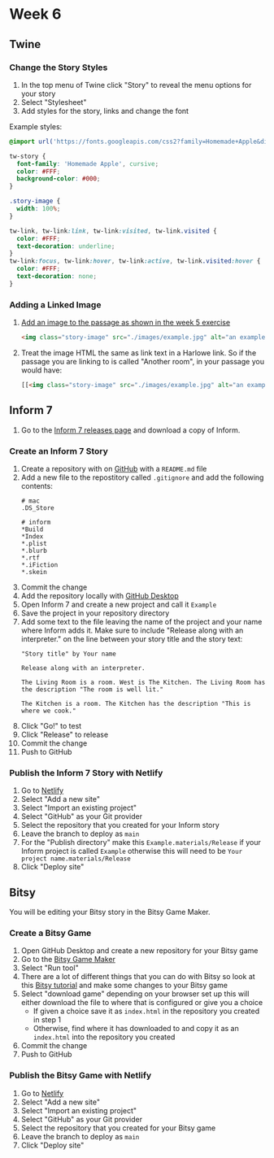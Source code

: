 # Week 6

## Twine

### Change the Story Styles

1. In the top menu of Twine click "Story" to reveal the menu options for your story
2. Select "Stylesheet"
3. Add styles for the story, links and change the font

Example styles:

```css
@import url('https://fonts.googleapis.com/css2?family=Homemade+Apple&display=swap');

tw-story {
  font-family: 'Homemade Apple', cursive;
  color: #FFF;
  background-color: #000;  
}

.story-image {
  width: 100%;
}

tw-link, tw-link:link, tw-link:visited, tw-link.visited {
  color: #FFF;
  text-decoration: underline;
}
tw-link:focus, tw-link:hover, tw-link:active, tw-link.visited:hover {
  color: #FFF;
  text-decoration: none;
}
```

### Adding a Linked Image

1. [Add an image to the passage as shown in the week 5 exercise](week5.md#add-an-image-to-a-passage)
   ```html
   <img class="story-image" src="./images/example.jpg" alt="an example" />
   ```
2. Treat the image HTML the same as link text in a Harlowe link. So if the passage you are linking to is called "Another room", in your passage you would have:
   ```html
   [[<img class="story-image" src="./images/example.jpg" alt="an example" />->Another room]]
   ```

## Inform 7

1. Go to the [Inform 7 releases page](https://github.com/ganelson/inform/releases) and download a copy of Inform.

### Create an Inform 7 Story

1. Create a repository with on [GitHub](https://github.com/) with a `README.md` file
2. Add a new file to the repostitory called `.gitignore` and add the following contents:
   ```
   # mac
   .DS_Store

   # inform
   *Build
   *Index
   *.plist
   *.blurb
   *.rtf
   *.iFiction
   *.skein
   ```
3. Commit the change
4. Add the repository locally with [GitHub Desktop](https://desktop.github.com/)
5. Open Inform 7 and create a new project and call it `Example`
6. Save the project in your repository directory
7. Add some text to the file leaving the name of the project and your name where Inform adds it. Make sure to include "Release along with an interpreter." on the line between your story title and the story text:
   ```
   "Story title" by Your name

   Release along with an interpreter.

   The Living Room is a room. West is The Kitchen. The Living Room has the description "The room is well lit."

   The Kitchen is a room. The Kitchen has the description "This is where we cook."
   ```
8. Click "Go!" to test
9. Click "Release" to release
10. Commit the change
11. Push to GitHub

### Publish the Inform 7 Story with Netlify

1. Go to [Netlify](https://www.netlify.com/)
2. Select "Add a new site"
3. Select "Import an existing project"
4. Select "GitHub" as your Git provider
5. Select the repository that you created for your Inform story
6. Leave the branch to deploy as `main`
7. For the "Publish directory" make this `Example.materials/Release` if your Inform project is called `Example` otherwise this will need to be `Your project name.materials/Release`
8. Click "Deploy site"

## Bitsy

You will be editing your Bitsy story in the Bitsy Game Maker.

### Create a Bitsy Game

1. Open GitHub Desktop and create a new repository for your Bitsy game
2. Go to the [Bitsy Game Maker](https://ledoux.itch.io/bitsy)
3. Select "Run tool"
4. There are a lot of different things that you can do with Bitsy so look at this [Bitsy tutorial](https://www.shimmerwitch.space/bitsyTutorial.html) and make some changes to your Bitsy game
5. Select "download game" depending on your browser set up this will either download the file to where that is configured or give you a choice
   - If given a choice save it as `index.html` in the repository you created in step 1
   - Otherwise, find where it has downloaded to and copy it as an `index.html` into the repository you created
6. Commit the change
7. Push to GitHub

### Publish the Bitsy Game with Netlify

1. Go to [Netlify](https://www.netlify.com/)
2. Select "Add a new site"
3. Select "Import an existing project"
4. Select "GitHub" as your Git provider
5. Select the repository that you created for your Bitsy game
6. Leave the branch to deploy as `main`
7. Click "Deploy site"
